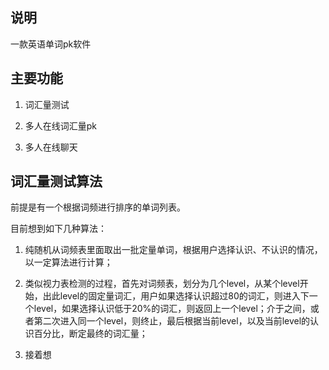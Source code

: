## 说明

一款英语单词pk软件

## 主要功能

1. 词汇量测试

2. 多人在线词汇量pk

3. 多人在线聊天


## 词汇量测试算法

前提是有一个根据词频进行排序的单词列表。

目前想到如下几种算法：

1. 纯随机从词频表里面取出一批定量单词，根据用户选择认识、不认识的情况，以一定算法进行计算；

2. 类似视力表检测的过程，首先对词频表，划分为几个level，从某个level开始，出此level的固定量词汇，用户如果选择认识超过80的词汇，则进入下一个level，如果选择认识低于20%的词汇，则返回上一个level；介于之间，或者第二次进入同一个level，则终止，最后根据当前level，以及当前level的认识百分比，断定最终的词汇量；

3. 接着想
